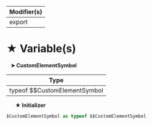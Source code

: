 | Modifier(s)                            |
|----------------------------------------|
| export |

# &#9733; Variable(s)

&nbsp;&nbsp; **&#10148; CustomElementSymbol**

| Type                        |
|-----------------------------|
| typeof $$CustomElementSymbol |

&nbsp;&nbsp;&nbsp;&nbsp;&nbsp; **&#9733; Initializer**

```ts
$CustomElementSymbol as typeof $$CustomElementSymbol
```